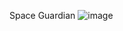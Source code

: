 Space Guardian 
![image](https://github.com/user-attachments/assets/236fe10f-7271-44ad-b0f0-a3b80afdd721)

